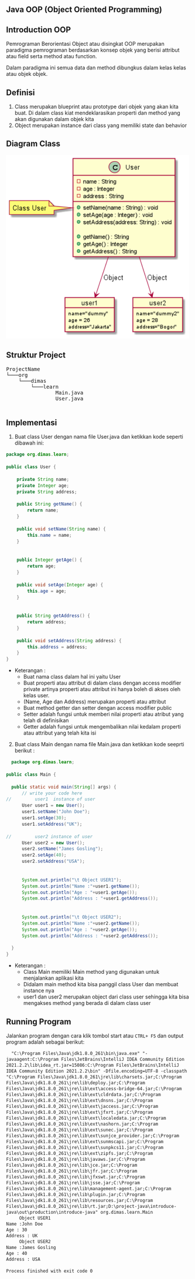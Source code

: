 ##  Java OOP (Object Oriented Programming)

## Introduction OOP
Pemrograman Berorientasi Object atau disingkat OOP merupakan paradigma pemrograman berdasarkan konsep objek yang berisi attribut atau field serta method atau function.

Dalam paradigma ini semua data dan method dibungkus dalam kelas kelas atau objek objek.

## Definisi
1. Class merupakan blueprint atau prototype dari objek yang akan kita buat. Di dalam class kiat mendeklarasikan properti dan method yang akan digunakan dalam objek kita
2. Object merupakan instance dari class yang memiliki state dan behavior

## Diagram Class

<img alt="alt_text" height="500" src="https://github.com/MasKoding/IntroductionOOP/blob/main/design-oop.png" width="500"/>

## Struktur Project
<pre>
ProjectName
└───org
    └───dimas
        └───learn
                Main.java
                User.java

</pre>

## Implementasi 
1. Buat class User  dengan nama file User.java dan ketikkan kode seperti dibawah ini:
```java
package org.dimas.learn;

public class User {

    private String name;
    private Integer age;
    private String address;

    public String getName() {
        return name;
    }

    public void setName(String name) {
        this.name = name;
    }


    public Integer getAge() {
        return age;
    }

    public void setAge(Integer age) {
        this.age = age;
    }


    public String getAddress() {
        return address;
    }

    public void setAddress(String address) {
        this.address = address;
    }
}


```
- Keterangan :
  - Buat nama class dalam hal ini yaitu User
  - Buat properti atau attribut di dalam class dengan access modifier private artinya properti atau attribut ini hanya boleh di akses oleh kelas user.
  - (Name, Age dan Address) merupakan properti atau attribut
  - Buat method getter dan setter dengan access modifier public
  - Setter adalah fungsi untuk memberi nilai properti atau atribut yang telah di definisikan
  - Getter adalah fungsi untuk mengembalikan nilai kedalam properti atau attribut yang telah kita isi
2. Buat class Main dengan nama file Main.java dan ketikkan kode seeprti berikut :
  ```java
    package org.dimas.learn;

public class Main {

    public static void main(String[] args) {
        // write your code here
//         user1  instance of user
        User user1 = new User();
        user1.setName("John Doe");
        user1.setAge(30);
        user1.setAddress("UK");

//         user2 instance of user
        User user2 = new User();
        user2.setName("James Gosling");
        user2.setAge(40);
        user2.setAddress("USA");


        System.out.println("\t Object USER1");
        System.out.println("Name :"+user1.getName());
        System.out.println("Age : "+user1.getAge());
        System.out.println("Address : "+user1.getAddress());


        System.out.println("\t Object USER2");
        System.out.println("Name :"+user2.getName());
        System.out.println("Age : "+user2.getAge());
        System.out.println("Address : "+user2.getAddress());

    }
}

```
- Keterangan :
    - Class Main memiliki Main method yang digunakan untuk menjalankan aplikasi kita
    - Didalam main method kita bisa panggil class User dan membuat instance nya
    - user1 dan user2 merupakan object dari class user sehingga kita bisa mengakses method yang berada di dalam class user
  
## Running Program
 Jalankan program dengan cara klik tombol start atau `CTRL+ F5` dan output program adalah sebagai berikut:
 
```
  "C:\Program Files\Java\jdk1.8.0_261\bin\java.exe" "-javaagent:C:\Program Files\JetBrains\IntelliJ IDEA Community Edition 2021.2.2\lib\idea_rt.jar=15086:C:\Program Files\JetBrains\IntelliJ IDEA Community Edition 2021.2.2\bin" -Dfile.encoding=UTF-8 -classpath "C:\Program Files\Java\jdk1.8.0_261\jre\lib\charsets.jar;C:\Program Files\Java\jdk1.8.0_261\jre\lib\deploy.jar;C:\Program Files\Java\jdk1.8.0_261\jre\lib\ext\access-bridge-64.jar;C:\Program Files\Java\jdk1.8.0_261\jre\lib\ext\cldrdata.jar;C:\Program Files\Java\jdk1.8.0_261\jre\lib\ext\dnsns.jar;C:\Program Files\Java\jdk1.8.0_261\jre\lib\ext\jaccess.jar;C:\Program Files\Java\jdk1.8.0_261\jre\lib\ext\jfxrt.jar;C:\Program Files\Java\jdk1.8.0_261\jre\lib\ext\localedata.jar;C:\Program Files\Java\jdk1.8.0_261\jre\lib\ext\nashorn.jar;C:\Program Files\Java\jdk1.8.0_261\jre\lib\ext\sunec.jar;C:\Program Files\Java\jdk1.8.0_261\jre\lib\ext\sunjce_provider.jar;C:\Program Files\Java\jdk1.8.0_261\jre\lib\ext\sunmscapi.jar;C:\Program Files\Java\jdk1.8.0_261\jre\lib\ext\sunpkcs11.jar;C:\Program Files\Java\jdk1.8.0_261\jre\lib\ext\zipfs.jar;C:\Program Files\Java\jdk1.8.0_261\jre\lib\javaws.jar;C:\Program Files\Java\jdk1.8.0_261\jre\lib\jce.jar;C:\Program Files\Java\jdk1.8.0_261\jre\lib\jfr.jar;C:\Program Files\Java\jdk1.8.0_261\jre\lib\jfxswt.jar;C:\Program Files\Java\jdk1.8.0_261\jre\lib\jsse.jar;C:\Program Files\Java\jdk1.8.0_261\jre\lib\management-agent.jar;C:\Program Files\Java\jdk1.8.0_261\jre\lib\plugin.jar;C:\Program Files\Java\jdk1.8.0_261\jre\lib\resources.jar;C:\Program Files\Java\jdk1.8.0_261\jre\lib\rt.jar;D:\project-java\introduce-java\out\production\introduce-java" org.dimas.learn.Main
	 Object USER1
Name :John Doe
Age : 30
Address : UK
	 Object USER2
Name :James Gosling
Age : 40
Address : USA

Process finished with exit code 0
```